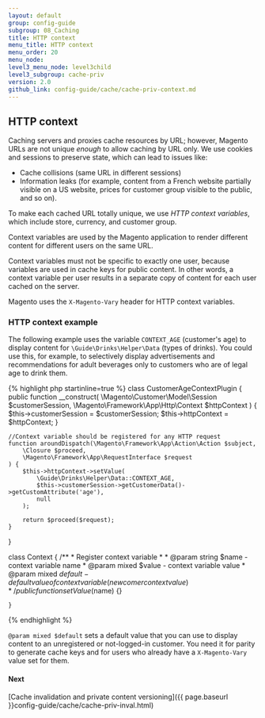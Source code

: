 ```yaml
---
layout: default
group: config-guide
subgroup: 08_Caching
title: HTTP context
menu_title: HTTP context
menu_order: 20
menu_node: 
level3_menu_node: level3child
level3_subgroup: cache-priv
version: 2.0
github_link: config-guide/cache/cache-priv-context.md
---
```


## HTTP context
Caching servers and proxies cache resources by URL; however, Magento URLs are not unique *enough* to allow caching by URL only. We use cookies and sessions to preserve state, which can lead to issues like:

*	Cache collisions (same URL in different sessions)
*	Information leaks (for example, content from a French website partially visible on a US website, prices for customer group visible to the public, and so on).

To make each cached URL totally unique, we use *HTTP context variables*, which include store, currency, and customer group.

Context variables are used by the Magento application to render different content for different users on the same URL.

Context variables must not be specific to exactly one user, because variables are used in cache keys for public content. In other words, a context variable per user results in a separate copy of content for each user cached on the server.

<div class="bs-callout bs-callout-info" id="info">
  <p>Magento uses the <code>X-Magento-Vary</code> header for HTTP context variables.</p>
</div>

### HTTP context example
The following example uses the variable `CONTEXT_AGE` (customer's age) to display content for `\Guide\Drinks\Helper\Data` (types of drinks). You could use this, for example, to selectively display advertisements and recommendations for adult beverages only to customers who are of legal age to drink them.

{% highlight php startinline=true %}
class CustomerAgeContextPlugin
{
    public function __construct(
        \Magento\Customer\Model\Session $customerSession,
        \Magento\Framework\App\Http\Context $httpContext
    ) {
        $this->customerSession = $customerSession;
        $this->httpContext = $httpContext;
    }
 
    //Context variable should be registered for any HTTP request
    function aroundDispatch(\Magento\Framework\App\Action\Action $subject,
        \Closure $proceed,
        \Magento\Framework\App\RequestInterface $request
    ) {
        $this->httpContext->setValue(
            \Guide\Drinks\Helper\Data::CONTEXT_AGE,
            $this->customerSession->getCustomerData()->getCustomAttribute('age'),
            null
        );
 
        return $proceed($request);
    }
}
 
class Context
{
    /**
     * Register context variable
     *
     * @param string $name - context variable name
     * @param mixed $value - context variable value
     * @param mixed $default - default value of context variable(newcomer context value)
     */
    public function setValue($name) {}
 
    }
{% endhighlight %}

<div class="bs-callout bs-callout-info" id="info">
  <p><code>@param mixed $default</code> sets a default value that you can use to display content to an unregistered or not-logged-in customer. You need it for parity to generate cache keys and for users who already have a <code>X-Magento-Vary</code> value set for them.</p>
</div>

#### Next
[Cache invalidation and private content versioning]({{ page.baseurl }}config-guide/cache/cache-priv-inval.html)